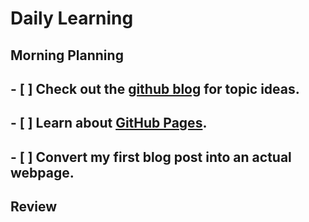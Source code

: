 # Daily Learning
## Morning Planning
## - [ ] Check out the [github blog](https://github.blog/) for topic ideas.
## - [ ] Learn about [GitHub Pages](https://skills.github.com/#first-day-on-github).
## - [ ] Convert my first blog post into an actual webpage.
## Review
